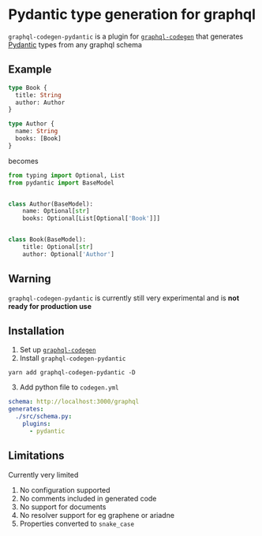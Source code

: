 # Pydantic type generation for graphql

`graphql-codegen-pydantic` is a plugin for [`graphql-codegen`](https://graphql-code-generator.com/docs/getting-started/)
 that generates [Pydantic](https://pydantic-docs.helpmanual.io/) types from any graphql schema

## Example

```graphql
type Book {
  title: String
  author: Author
}

type Author {
  name: String
  books: [Book]
}
```

becomes

```python
from typing import Optional, List
from pydantic import BaseModel


class Author(BaseModel):
    name: Optional[str]
    books: Optional[List[Optional['Book']]]


class Book(BaseModel):
    title: Optional[str]
    author: Optional['Author']
```

## Warning

`graphql-codegen-pydantic` is currently still very experimental and is **not ready for production use**

## Installation

1. Set up [`graphql-codegen`](https://graphql-code-generator.com/docs/getting-started/)
2. Install `graphql-codegen-pydantic`
```shell
yarn add graphql-codegen-pydantic -D
```
3. Add python file to `codegen.yml`
```yml
schema: http://localhost:3000/graphql
generates:
  ./src/schema.py:
    plugins:
      - pydantic
```

## Limitations

Currently very limited
1. No configuration supported
1. No comments included in generated code
1. No support for documents
1. No resolver support for eg graphene or ariadne
1. Properties converted to `snake_case`